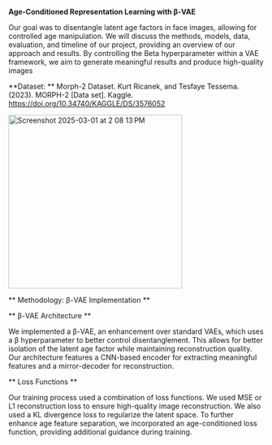 **Age-Conditioned Representation Learning with β-VAE**

Our goal was to disentangle latent age factors in face images, allowing for controlled age manipulation. We will discuss the methods, models, data, evaluation, and timeline of our project, providing an overview of our approach and results. By controlling the Beta hyperparameter within a VAE framework, we aim to generate meaningful results and produce high-quality images

**Dataset: **
Morph-2 Dataset.
Kurt Ricanek, and Tesfaye Tessema. (2023). MORPH-2 [Data set]. Kaggle. https://doi.org/10.34740/KAGGLE/DS/3576052

<img width="342" alt="Screenshot 2025-03-01 at 2 08 13 PM" src="https://github.com/user-attachments/assets/d555622a-5e99-46ca-aa63-179f6e4c44aa" />

** Methodology: β-VAE Implementation **

** β-VAE Architecture **

We implemented a β-VAE, an enhancement over standard VAEs, which uses a β hyperparameter to better control disentanglement. This allows for better isolation of the latent age factor while maintaining reconstruction quality. Our architecture features a CNN-based encoder for extracting meaningful features and a mirror-decoder for reconstruction.

** Loss Functions **

Our training process used a combination of loss functions. We used MSE or L1 reconstruction loss to ensure high-quality image reconstruction. We also used a KL divergence loss to regularize the latent space. To further enhance age feature separation, we incorporated an age-conditioned loss function, providing additional guidance during training.
